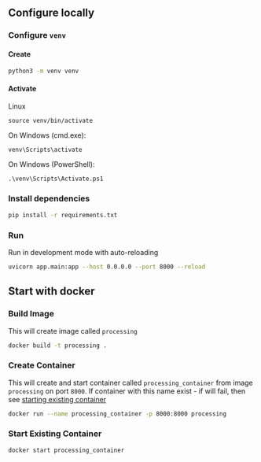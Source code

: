 ## Configure locally

### Configure `venv`

#### Create

```bash
python3 -m venv venv
```

#### Activate

Linux

`source venv/bin/activate`

On Windows (cmd.exe):

```bash
venv\Scripts\activate
```

On Windows (PowerShell):

```
.\venv\Scripts\Activate.ps1
```

### Install dependencies

```bash
pip install -r requirements.txt
```

### Run

Run in development mode with auto-reloading

```bash
uvicorn app.main:app --host 0.0.0.0 --port 8000 --reload
```

## Start with docker

### Build Image

This will create image called `processing`

```bash
docker build -t processing .
```

### Create Container

This will create and start container called `processing_container` from image `processing` on port `8000`.
If container with this name exist - if will fail, then see [starting existing container](#start-existing-container)

```bash
docker run --name processing_container -p 8000:8000 processing
```

### Start Existing Container

```bash
docker start processing_container
```
